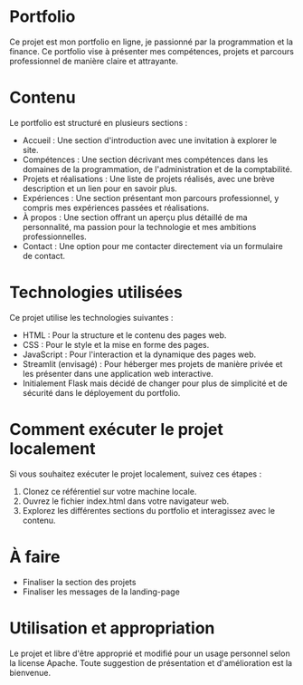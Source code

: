 # Portfolio

Ce projet est mon portfolio en ligne, je passionné par la programmation et la finance. Ce portfolio vise à présenter mes compétences, projets et parcours professionnel de manière claire et attrayante.

# Contenu

Le portfolio est structuré en plusieurs sections :

- Accueil : Une section d'introduction avec une invitation à explorer le site.
- Compétences : Une section décrivant mes compétences dans les domaines de la programmation, de l'administration et de la comptabilité.
- Projets et réalisations : Une liste de projets réalisés, avec une brève description et un lien pour en savoir plus.
- Expériences : Une section présentant mon parcours professionnel, y compris mes expériences passées et réalisations.
- À propos : Une section offrant un aperçu plus détaillé de ma personnalité, ma passion pour la technologie et mes ambitions professionnelles.
- Contact : Une option pour me contacter directement via un formulaire de contact.

# Technologies utilisées

Ce projet utilise les technologies suivantes :

- HTML : Pour la structure et le contenu des pages web.
- CSS : Pour le style et la mise en forme des pages.
- JavaScript : Pour l'interaction et la dynamique des pages web.
- Streamlit (envisagé) : Pour héberger mes projets de manière privée et les présenter dans une application web interactive.
- Initialement Flask mais décidé de changer pour plus de simplicité et de sécurité dans le déployement du portfolio.

# Comment exécuter le projet localement

Si vous souhaitez exécuter le projet localement, suivez ces étapes :

1. Clonez ce référentiel sur votre machine locale.
2. Ouvrez le fichier index.html dans votre navigateur web.
3. Explorez les différentes sections du portfolio et interagissez avec le contenu.

# À faire

- Finaliser la section des projets
- Finaliser les messages de la landing-page 

# Utilisation et appropriation

Le projet et libre d'être approprié et modifié pour un usage personnel selon la license Apache. Toute suggestion de présentation et d'amélioration est la bienvenue.